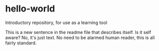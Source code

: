 # hello-world
Introductory repository, for use as a learning tool

This is a new sentence in the readme file that describes itself. Is it self aware? No, it's just text. 
No need to be alarmed human reader, this is all fairly standard.
